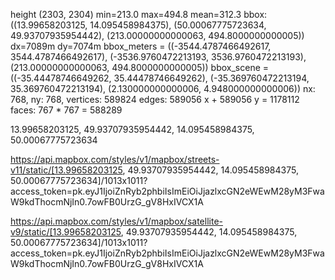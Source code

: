height (2303, 2304) min=213.0 max=494.8 mean=312.3
bbox: ((13.99658203125, 14.095458984375), (50.00067775723634, 49.93707935954442), (213.00000000000063, 494.8000000000005))
dx=7089m dy=7074m
bbox_meters = ((-3544.4787466492617, 3544.4787466492617), (-3536.9760472213193, 3536.9760472213193), (213.00000000000063, 494.8000000000005))
bbox_scene = ((-35.44478746649262, 35.44478746649262), (-35.369760472213194, 35.369760472213194), (2.130000000000006, 4.948000000000006))
nx: 768, ny: 768, vertices: 589824
edges: 589056 x + 589056 y = 1178112
faces: 767 * 767 = 588289

13.99658203125, 49.93707935954442, 14.095458984375, 50.00067775723634



https://api.mapbox.com/styles/v1/mapbox/streets-v11/static/[13.99658203125, 49.93707935954442, 14.095458984375, 50.00067775723634]/1013x1011?access_token=pk.eyJ1IjoiZnRyb2phbiIsImEiOiJjazlxcGN2eWEwM28yM3FwaW9kdThocmNjIn0.7owFB0UrzG_gV8HxIVCX1A

https://api.mapbox.com/styles/v1/mapbox/satellite-v9/static/[13.99658203125, 49.93707935954442, 14.095458984375, 50.00067775723634]/1013x1011?access_token=pk.eyJ1IjoiZnRyb2phbiIsImEiOiJjazlxcGN2eWEwM28yM3FwaW9kdThocmNjIn0.7owFB0UrzG_gV8HxIVCX1A
